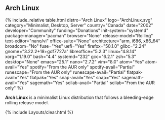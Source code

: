 ## Arch Linux
{% include_relative table.html distro="Arch Linux" logo="ArchLinux.svg" category="Minimalist, Desktop, Server" country="Canada" date="2002" developer="Community" funding="Donations" init-system="systemd" package-manager="pacman" browser="None" release-model="Rolling" text-editor="nano/vi" office-suite="None" architecture="arm, i686, x86_64" broadcom="No" fuse="Yes" uefi="Yes" firefox="50.1.0" glibc="2.24" gnome="3.22.2+18+gdf7727a" libreoffice="5.2.3" linux="4.8.14" xorg="1.19.0" bash="4.4" systemd="232" gcc="6.2.1" zsh="5.3" desktop="None" emacs="25.1" nano="2.7.2" vim="8.0" atom="Yes" atom-avail="Yes" spotify="From the AUR only" spotify-avail="Partial" runescape="From the AUR only" runescape-avail="Partial" flatpak-avail="Yes" flatpak="Yes" snap-avail="Yes" snap="Yes" sagemath-avail="Yes" sagemath="Yes" scilab-avail="Partial" scilab="From the AUR only" %}

**Arch Linux** is a minimalist Linux distribution that follows a bleeding-edge rolling release model.

{% include Layouts/clear.html %}
